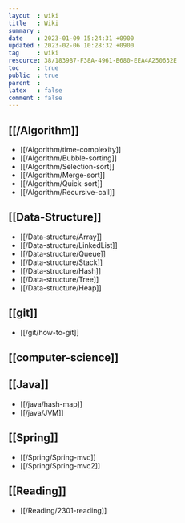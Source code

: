 ```yaml
---
layout  : wiki
title   : Wiki
summary : 
date    : 2023-01-09 15:24:31 +0900
updated : 2023-02-06 10:28:32 +0900
tag     : wiki
resource: 38/1839B7-F38A-4961-B680-EEA4A250632E
toc     : true
public  : true
parent  : 
latex   : false
comment : false
---
```


## [[/Algorithm]]
* [[/Algorithm/time-complexity]]
* [[/Algorithm/Bubble-sorting]]
* [[/Algorithm/Selection-sort]]
* [[/Algorithm/Merge-sort]]
* [[/Algorithm/Quick-sort]]
* [[/Algorithm/Recursive-call]]

## [[Data-Structure]]
* [[/Data-structure/Array]]
* [[/Data-structure/LinkedList]]
* [[/Data-structure/Queue]]
* [[/Data-structure/Stack]]
* [[/Data-structure/Hash]]
* [[/Data-structure/Tree]]
* [[/Data-structure/Heap]]

## [[git]]
* [[/git/how-to-git]]

## [[computer-science]]

## [[Java]]
* [[/java/hash-map]]
* [[/java/JVM]]

## [[Spring]]
* [[/Spring/Spring-mvc]]
* [[/Spring/Spring-mvc2]]

## [[Reading]]
* [[/Reading/2301-reading]]
